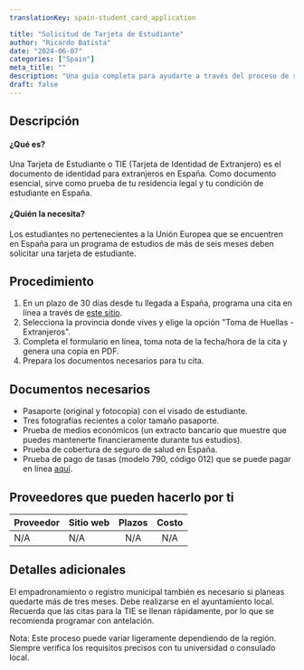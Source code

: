 ```yaml
---
translationKey: spain-student_card_application

title: "Solicitud de Tarjeta de Estudiante"
author: "Ricardo Batista"
date: "2024-06-07"
categories: ["Spain"]
meta_title: ""
description: "Una guía completa para ayudarte a través del proceso de solicitud de una tarjeta de estudiante en España."
draft: false
---
```


## Descripción

#### ¿Qué es?
Una Tarjeta de Estudiante o TIE (Tarjeta de Identidad de Extranjero) es el documento de identidad para extranjeros en España. Como documento esencial, sirve como prueba de tu residencia legal y tu condición de estudiante en España.

#### ¿Quién la necesita?
Los estudiantes no pertenecientes a la Unión Europea que se encuentren en España para un programa de estudios de más de seis meses deben solicitar una tarjeta de estudiante.

## Procedimiento

1. En un plazo de 30 días desde tu llegada a España, programa una cita en línea a través de [este sitio](https://sede.administracionespublicas.gob.es/icpplus/).
2. Selecciona la provincia donde vives y elige la opción "Toma de Huellas - Extranjeros".
3. Completa el formulario en línea, toma nota de la fecha/hora de la cita y genera una copia en PDF.
4. Prepara los documentos necesarios para tu cita.

## Documentos necesarios

- Pasaporte (original y fotocopia) con el visado de estudiante.
- Tres fotografías recientes a color tamaño pasaporte.
- Prueba de medios económicos (un extracto bancario que muestre que puedes mantenerte financieramente durante tus estudios).
- Prueba de cobertura de seguro de salud en España.
- Prueba de pago de tasas (modelo 790, código 012) que se puede pagar en línea [aquí](https://sede.policia.gob.es/Tasa790_012/ImpresoRellenar).

## Proveedores que pueden hacerlo por ti

| Proveedor        |     Sitio web     |     Plazos    |       Costo      |
| --------------- | --------------- |  :-------------: | :-------------: |
| N/A            |  N/A       |      N/A      |        N/A       |

## Detalles adicionales

El empadronamiento o registro municipal también es necesario si planeas quedarte más de tres meses. Debe realizarse en el ayuntamiento local. Recuerda que las citas para la TIE se llenan rápidamente, por lo que se recomienda programar con antelación.

Nota: Este proceso puede variar ligeramente dependiendo de la región. Siempre verifica los requisitos precisos con tu universidad o consulado local.